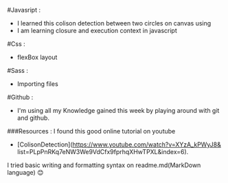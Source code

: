 #Javasript :
   - I learned this colison detection between two circles on canvas using 
   - I am learning closure and execution context in javascript




#Css :
  - flexBox layout

#Sass :
  - Importing files

#Github :
  - I'm using all my Knowledge gained this week by playing around with git and github.


###Resources : 
 I found this good online tutorial on youtube
  - [ColisonDetection](https://www.youtube.com/watch?v=XYzA_kPWyJ8&    list=PLpPnRKq7eNW3We9VdCfx9fprhqXHwTPXL&index=6).


I tried basic writing and formatting syntax on readme.md(MarkDown language) 
:blush:
  




